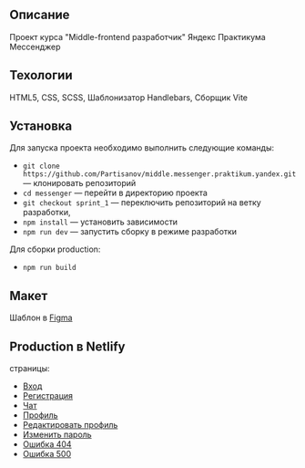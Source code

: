## Описание

Проект курса "Middle-frontend разработчик" Яндекс Практикума
Мессенджер

## Техологии

HTML5, CSS, SCSS,
Шаблонизатор Handlebars,
Сборщик Vite

## Установка

Для запуска проекта необходимо выполнить следующие команды:

- `git clone https://github.com/Partisanov/middle.messenger.praktikum.yandex.git` — клонировать репозиторий
- `cd messenger` — перейти в директорию проекта
- `git checkout sprint_1` — переключить репозиторий на ветку разработки,
- `npm install` — установить зависимости
- `npm run dev` — запустить сборку в режиме разработки

Для сборки production:

- `npm run build`

## Макет

Шаблон в [Figma](https://www.figma.com/file/jF5fFFzgGOxQeB4CmKWTiE/Chat_external_link?node-id=0%3A1)

## Production в Netlify

страницы:

- [Вход](https://super-kulfi-023af6.netlify.app/?page=login)
- [Регистрация](https://super-kulfi-023af6.netlify.app/?page=registration)
- [Чат](https://super-kulfi-023af6.netlify.app/?page=messenger)
- [Профиль](https://super-kulfi-023af6.netlify.app/?page=profile)
- [Редактировать профиль](https://super-kulfi-023af6.netlify.app/?page=editProfile)
- [Изменить пароль](https://super-kulfi-023af6.netlify.app/?page=changePassword)
- [Ошибка 404](https://super-kulfi-023af6.netlify.app/?page=404)
- [Ошибка 500](https://super-kulfi-023af6.netlify.app/?page=500)

